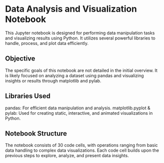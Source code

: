 # Data Analysis and Visualization Notebook
This Jupyter notebook is designed for performing data manipulation tasks and visualizing results using Python. It utilizes several powerful libraries to handle, process, and plot data efficiently.

## Objective
The specific goals of this notebook are not detailed in the initial overview. It is likely focused on analyzing a dataset using pandas and visualizing insights or results through matplotlib and pylab.

## Libraries Used
pandas: For efficient data manipulation and analysis.
matplotlib.pyplot & pylab: Used for creating static, interactive, and animated visualizations in Python.

## Notebook Structure
The notebook consists of 30 code cells, with operations ranging from basic data handling to complex data visualizations. Each code cell builds upon the previous steps to explore, analyze, and present data insights.
